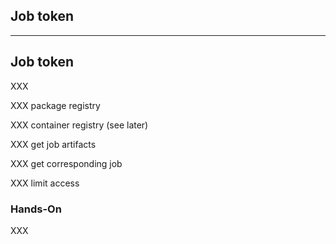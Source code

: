 <!-- .slide: id="gitlab_job_token" class="vertical-center" -->

<i class="fa-duotone fa-key-skeleton fa-8x fa-duotone-colors-inverted" style="float: right; color: grey;"></i>

## Job token

---

## Job token

XXX [](https://docs.gitlab.com/ee/ci/jobs/ci_job_token.html)

XXX package registry [](https://docs.gitlab.com/ee/user/packages/package_registry/index.html#use-gitlab-cicd-to-build-packages)

XXX container registry (see later)

XXX get job artifacts [](https://docs.gitlab.com/ee/api/job_artifacts.html#get-job-artifacts)

XXX get corresponding job [](https://docs.gitlab.com/ee/api/jobs.html#get-job-tokens-job)

XXX limit access [](https://docs.gitlab.com/ee/ci/jobs/ci_job_token.html#configure-the-job-token-scope-limit)

### Hands-On

XXX
